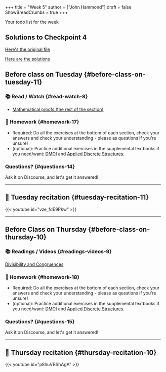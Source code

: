 +++
title = "Week 5"
author = ["John Hammond"]
draft = false
ShowBreadCrumbs = true
+++

Your todo list for the week
<!--more-->

## Solutions to Checkpoint 4

[Here's the original file](https://nextcloud.math.wichita.edu/index.php/s/fMWk96PnPg8NxiT)

[Here are the solutions](https://nextcloud.math.wichita.edu/index.php/s/CSrSGRHXYf5ckin)

## Before class on Tuesday {#before-class-on-tuesday-11}



### 📚 Read / Watch {#read-watch-8}

-   [Mathematical
    proofs (the rest of the section)](https://www.math.wichita.edu/~hammond/class-notes/section-logic-proofs.html)


### 📝 Homework {#homework-17}

-   Required: Do all the exercises at the bottom of each section, check
    your answers and check your understanding - please as questions if
    you're unsure!
-   (optional): Practice additional exercises in the supplemental
    textbooks if you need/want:
    [DMOI](http://discrete.openmathbooks.org/dmoi3/) and
    [Applied
    Discrete Structures](http://faculty.uml.edu/klevasseur/ads/index-ads.html).


### Questions? {#questions-14}

Ask it on Discourse, and let's get it answered!

---


## 🎥 Tuesday recitation {#tuesday-recitation-11}

{{< youtube id="vze_fdE9Pkw" >}}

---


## Before Class on Thursday {#before-class-on-thursday-10}


### 📚 Readings / Videos {#readings-videos-9}

[Divisibility
and Congruences](https://www.math.wichita.edu/~hammond/class-notes/section-numtheory-divcong.html)


### 📝 Homework {#homework-18}

-   Required: Do all the exercises at the bottom of each section, check
    your answers and check your understanding - please as questions if
    you're unsure!
-   (optional): Practice additional exercises in the supplemental
    textbooks if you need/want:
    [DMOI](http://discrete.openmathbooks.org/dmoi3/) and
    [Applied
    Discrete Structures](http://faculty.uml.edu/klevasseur/ads/index-ads.html).


### Questions? {#questions-15}

Ask it on Discourse, and let's get it answered!

---


## 🎥 Thursday recitation {#thursday-recitation-10}

{{< youtube id="p8huVBShAgA" >}}
